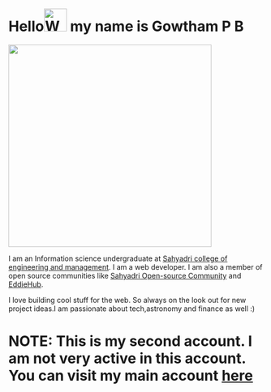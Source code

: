 <!--Thank you for looking at my README file:) -->

<h1>Hello<img src="https://raw.githubusercontent.com/nixin72/nixin72/master/wave.gif" 
         alt="Waving hand animated gif"
         height="45"
         width="45"> my name is Gowtham P B</h1>

<div></div><div><img src="https://www.bing.com/th/id/OGC.3ccff8c4b2443d93811eac9b2fd56f11?pid=1.7&rurl=https%3a%2f%2fmedia.giphy.com%2fmedia%2fzjMzwz24dr368%2fgiphy.gif&ehk=PTTrBX3t6IJUwwSv2s4KJfji%2ff3a4Qrtmxyh3O7oxkY%3d" width="400px"></div>

<p>
I am an Information science undergraduate at <a href="https://sahyadri.edu.in/">Sahyadri college of engineering and management</a>. I am a web developer. I am also a member of open source communities like <a href="https://sosc.org.in">Sahyadri Open-source Community</a> and <a href="https://www.eddiehub.org/?r_done=1">EddieHub</a>.

I love building cool stuff for the web. So always on the look out for new project ideas.I am passionate about tech,astronomy and finance as well :)
</p>

# NOTE: This is my second account. I am not very active in this account. You can visit my main account [here](https://github.com/GowthamPB)

